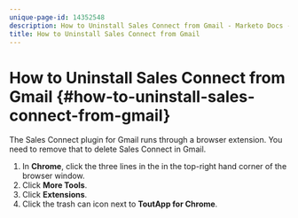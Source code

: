 ```yaml
---
unique-page-id: 14352548
description: How to Uninstall Sales Connect from Gmail - Marketo Docs - Product Documentation
title: How to Uninstall Sales Connect from Gmail
---
```


# How to Uninstall Sales Connect from Gmail {#how-to-uninstall-sales-connect-from-gmail}

The Sales Connect plugin for Gmail runs through a browser extension. You need to remove that to delete Sales Connect in Gmail.

1. In **Chrome**, click the three lines in the in the top-right hand corner of the browser window.
1. Click **More Tools**.
1. Click **Extensions**.
1. Click the trash can icon next to **ToutApp for Chrome**.

